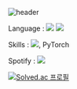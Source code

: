 ![header](https://capsule-render.vercel.app/api?type=venom&color=auto&height=300&section=header&text=AI%20Data-nl-Engineer&fontSize=70)

Language : 
![](https://img.shields.io/badge/Python-3776AB?style=for-the-badge&logo=python&logoColor=white)
![](https://img.shields.io/badge/SQLite-07405E?style=for-the-badge&logo=sqlite&logoColor=white)

Skills : 
![](https://img.shields.io/badge/TensorFlow-FF6F00?style=for-the-badge&logo=tensorflow&logoColor=white), PyTorch

Spotify : 
![](https://img.shields.io/badge/Spotify-1ED760?&style=for-the-badge&logo=spotify&logoColor=white)

[![Solved.ac
프로필](http://mazassumnida.wtf/api/generate_badge?boj=leejunho0909)](https://solved.ac/leejunho0909)








<!--
#맨 처음 커튼 표시
https://github.com/kyechan99/capsule-render/blob/master/docs/README_kr.md#fontsize

#배지
https://github.com/Envoy-VC/awesome-badges

#백준 랭크 표시
https://github.com/mazassumnida/mazassumnida

